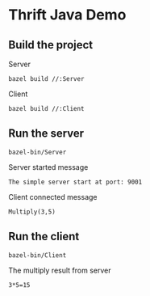 # Thrift Java Demo

## Build the project

Server
```
bazel build //:Server
```

Client
```
bazel build //:Client
```

## Run the server

```
bazel-bin/Server
```

Server started message

    The simple server start at port: 9001

Client connected message

    Multiply(3,5)

## Run the client

```
bazel-bin/Client
```

The multiply result from server

    3*5=15